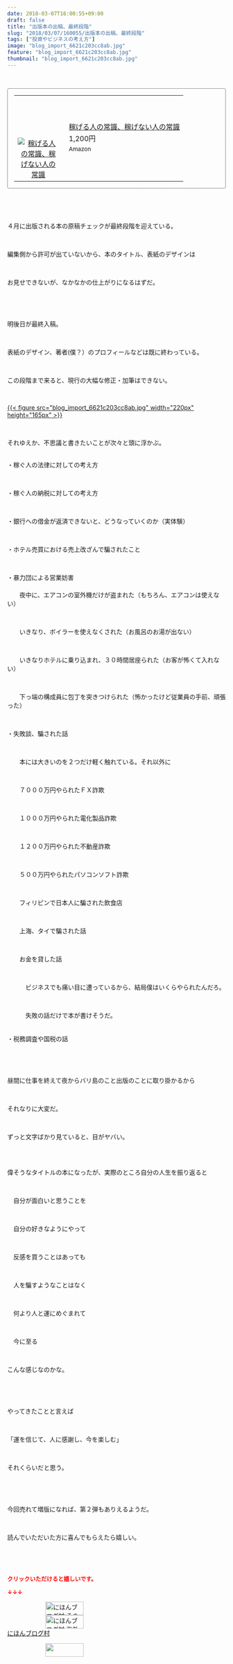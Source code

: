 ```yaml
---
date: 2018-03-07T16:00:55+09:00
draft: false
title: "出版本の出稿、最終段階"
slug: "2018/03/07/160055/出版本の出稿、最終段階"
tags: ["投資やビジネスの考え方"]
image: "blog_import_6621c203cc8ab.jpg"
feature: "blog_import_6621c203cc8ab.jpg"
thumbnail: "blog_import_6621c203cc8ab.jpg"
---
```

<p> </p><div contenteditable="false" style="padding: 15px; border-radius: 4px; border: 1px dotted currentColor; border-image: none;"><table border="0" cellpadding="0" cellspacing="0" style="margin: 0px; table-layout: fixed;" width="100%">	<tbody width="100%">		<tr>			<td aligin="center" style="vertical-align: middle;" width="95"><span style="text-align: center; display: block;"><a href="affiliate.do?affiliateId=37079767" alt0="BlogAffiliate" target="_blank" rel="nofollow"><img alt="稼げる人の常識、稼げない人の常識" border="0" data-img="affiliate" src="data:image/svg+xml;charset=utf-8,%3Csvg%20xmlns%3D%22http%3A%2F%2Fwww.w3.org%2F2000%2Fsvg%22%20title%3D%22Placeholder%20for%20Images%22%20role%3D%22presentation%22%20viewBox%3D%220%200%201%201%22%20%2F%3E" style="margin: 0px; vertical-align: middle; max-width: 95px;" data-src="https://images-fe.ssl-images-amazon.com/images/I/51Ft8zEBpkL._SL160_.jpg"/><noscript><img alt="稼げる人の常識、稼げない人の常識" border="0" data-img="affiliate" src="https://images-fe.ssl-images-amazon.com/images/I/51Ft8zEBpkL._SL160_.jpg" style="margin: 0px; vertical-align: middle; max-width: 95px;"></noscript></a></span></td>			<td style="line-height: 1.5; padding-left: 15px; vertical-align: middle;"><a href="affiliate.do?affiliateId=37079767" alt0="BlogAffiliate" target="_blank" rel="nofollow">稼げる人の常識、稼げない人の常識</a>			<div style="padding: 3px 0px;">1,200円</div>			<div style="font-size: 0.83em;">Amazon</div></td>		</tr>	</tbody></table></div><p> </p><p> </p><p>４月に出版される本の原稿チェックが最終段階を迎えている。</p><p> </p><p>編集側から許可が出ていないから、本のタイトル、表紙のデザインは</p><p> </p><p>お見せできないが、なかなかの仕上がりになるはずだ。</p><p> </p><p> </p><p>明後日が最終入稿。</p><p> </p><p>表紙のデザイン、著者(僕？）のプロフィールなどは既に終わっている。</p><p> </p><p>この段階まで来ると、現行の大幅な修正・加筆はできない。</p><p> </p><p><a href="blog_import_6621c203cc8ab.jpg">{{< figure src="blog_import_6621c203cc8ab.jpg" width="220px" height="165px" >}}</a></p><p> </p><p>それゆえか、不思議と書きたいことが次々と頭に浮かぶ。</p><p><br/>・稼ぐ人の法律に対しての考え方</p><p> </p><p>・稼ぐ人の納税に対しての考え方</p><p> </p><p>・銀行への借金が返済できないと、どうなっていくのか（実体験）</p><p> </p><p>・ホテル売買における売上改ざんで騙されたこと</p><p> </p><p>・暴力団による営業妨害<br/>　　<br/>　　夜中に、エアコンの室外機だけが盗まれた（もちろん、エアコンは使えない）</p><p> </p><p>　　いきなり、ボイラーを使えなくされた（お風呂のお湯が出ない）</p><p> </p><p>　　いきなりホテルに乗り込まれ、３０時間居座られた（お客が怖くて入れない）</p><p> </p><p>　　下っ端の構成員に包丁を突きつけられた（怖かったけど従業員の手前、頑張った）</p><p> </p><p>・失敗談、騙された話</p><p> </p><p>　　本には大きいのを２つだけ軽く触れている。それ以外に</p><p> </p><p>　　７０００万円やられたＦＸ詐欺</p><p> </p><p>　　１０００万円やられた電化製品詐欺</p><p> </p><p>　　１２００万円やられた不動産詐欺</p><p> </p><p>　　５００万円やられたパソコンソフト詐欺</p><p> </p><p>　　フィリピンで日本人に騙された飲食店</p><p> </p><p>　　上海、タイで騙された話</p><p> </p><p>　　お金を貸した話</p><p> </p><p>　　　ビジネスでも痛い目に遭っているから、結局僕はいくらやられたんだろ。</p><p> </p><p>　　　失敗の話だけで本が書けそうだ。<br/>　　</p><p>・税務調査や国税の話</p><p> </p><p> </p><p>昼間に仕事を終えて夜からバリ島のこと出版のことに取り掛かるから</p><p> </p><p>それなりに大変だ。</p><p> </p><p>ずっと文字ばかり見ていると、目がヤバい。</p><p> </p><p><br/>偉そうなタイトルの本になったが、実際のところ自分の人生を振り返ると</p><p> </p><p>　自分が面白いと思うことを</p><p> </p><p>　自分の好きなようにやって</p><p> </p><p>　反感を買うことはあっても</p><p> </p><p>　人を騙すようなことはなく</p><p> </p><p>　何より人と運にめぐまれて</p><p> </p><p>　今に至る</p><p> </p><p>こんな感じなのかな。</p><p> </p><p> </p><p>やってきたことと言えば</p><p> </p><p>「運を信じて、人に感謝し、今を楽しむ」</p><p> </p><p>それくらいだと思う。</p><p> </p><p> </p><p>今回売れて増版になれば、第２弾もありえるようだ。</p><p> </p><p>読んでいただいた方に喜んでもらえたら嬉しい。</p><p> </p><p> </p><p><font color="#ff0000" size="2"><strong>クリックいただけると嬉しいです。</strong></font></p><p><font color="#ff0000" size="2"><strong>↓↓↓</strong></font></p><p><a href="ranking.html?p_cid=01260127" id="&amp;blogmura_banner" target="_blank"><img alt="にほんブログ村 その他生活ブログ 不動産投資へ" border="0" height="31" src="data:image/svg+xml;charset=utf-8,%3Csvg%20xmlns%3D%22http%3A%2F%2Fwww.w3.org%2F2000%2Fsvg%22%20title%3D%22Placeholder%20for%20Images%22%20role%3D%22presentation%22%20viewBox%3D%220%200%2088%2031%22%20%2F%3E" width="88" data-src="https://img-proxy.blog-video.jp/images?url=http%3A%2F%2Flife.blogmura.com%2Fhudousantoushi%2Fimg%2Fhudousantoushi88_31.gif" style="aspect-ratio: auto 88 / 31;"/><noscript><img alt="にほんブログ村 その他生活ブログ 不動産投資へ" border="0" height="31" src="https://img-proxy.blog-video.jp/images?url=http%3A%2F%2Flife.blogmura.com%2Fhudousantoushi%2Fimg%2Fhudousantoushi88_31.gif" width="88"></noscript></a><br/><a href="ranking.html?p_cid=01260127" target="_blank"><img alt="にほんブログ村 海外生活ブログ バリ島情報へ" border="0" height="31" src="data:image/svg+xml;charset=utf-8,%3Csvg%20xmlns%3D%22http%3A%2F%2Fwww.w3.org%2F2000%2Fsvg%22%20title%3D%22Placeholder%20for%20Images%22%20role%3D%22presentation%22%20viewBox%3D%220%200%2088%2031%22%20%2F%3E" width="88" data-src="https://img-proxy.blog-video.jp/images?url=http%3A%2F%2Foverseas.blogmura.com%2Fbali%2Fimg%2Fbali88_31.gif" style="aspect-ratio: auto 88 / 31;"/><noscript><img alt="にほんブログ村 海外生活ブログ バリ島情報へ" border="0" height="31" src="https://img-proxy.blog-video.jp/images?url=http%3A%2F%2Foverseas.blogmura.com%2Fbali%2Fimg%2Fbali88_31.gif" width="88"></noscript></a><br/><a href="ranking.html?p_cid=01260127" target="_blank">にほんブログ村</a></p><p><a href="link.php?1804582" title="人気ブログランキングへ"><img border="0" height="31" src="data:image/svg+xml;charset=utf-8,%3Csvg%20xmlns%3D%22http%3A%2F%2Fwww.w3.org%2F2000%2Fsvg%22%20title%3D%22Placeholder%20for%20Images%22%20role%3D%22presentation%22%20viewBox%3D%220%200%2088%2031%22%20%2F%3E" width="88" data-src="https://blog.with2.net/img/banner/banner_22.gif" style="aspect-ratio: auto 88 / 31;"/><noscript><img border="0" height="31" src="https://blog.with2.net/img/banner/banner_22.gif" width="88"></noscript></a></p><p> </p>

